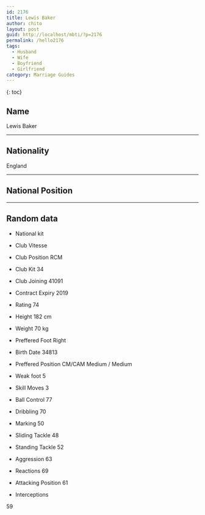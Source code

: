 ```yaml
---
id: 2176
title: Lewis Baker
author: chito
layout: post
guid: http://localhost/mbti/?p=2176
permalink: /hello2176
tags:
  - Husband
  - Wife
  - Boyfriend
  - Girlfriend
category: Marriage Guides
---
```



{: toc}


## Name  
Lewis Baker 

* * *

## Nationality  
England 

* * *

## National Position 

* * *

## Random data 

  * National kit 
  * Club 
Vitesse 

  * Club Position 
RCM 

  * Club Kit 
34 

  * Club Joining 
41091 

  * Contract Expiry 
2019 

  * Rating 
74 

  * Height 
182 cm 

  * Weight 
70 kg 

  * Preffered Foot 
Right 

  * Birth Date 
34813 

  * Preffered Position 
CM/CAM Medium / Medium 

  * Weak foot 
5 

  * Skill Moves 
3 

  * Ball Control 
77 

  * Dribbling 
70 

  * Marking 
50 

  * Sliding Tackle 
48 

  * Standing Tackle 
52 

  * Aggression 
63 

  * Reactions 
69 

  * Attacking Position 
61 

  * Interceptions 

59</ul>
